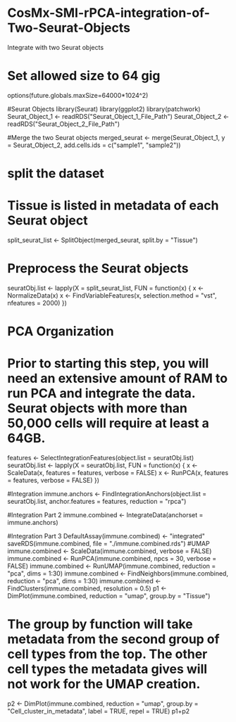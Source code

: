# CosMx-SMI-rPCA-integration-of-Two-Seurat-Objects
Integrate with two Seurat objects


# Set allowed size to 64 gig
options(future.globals.maxSize=64000*1024^2)

#Seurat Objects
library(Seurat)
library(ggplot2)
library(patchwork)
Seurat_Object_1 <- readRDS("Seurat_Object_1_File_Path")
Seurat_Object_2 <- readRDS("Seurat_Object_2_File_Path")

#Merge the two Seurat objects
merged_seurat <- merge(Seurat_Object_1, y = Seurat_Object_2, add.cells.ids = c("sample1", "sample2"))

# split the dataset
# Tissue is listed in metadata of each Seurat object
split_seurat_list <- SplitObject(merged_seurat, split.by = "Tissue")

# Preprocess the Seurat objects
seuratObj.list <- lapply(X = split_seurat_list, FUN = function(x) {
  x <- NormalizeData(x)
  x <- FindVariableFeatures(x, selection.method = "vst", nfeatures = 2000)
})

# PCA Organization
# Prior to starting this step, you will need an extensive amount of RAM to run PCA and integrate the data. Seurat objects with more than 50,000 cells will require at least a 64GB. 
features <- SelectIntegrationFeatures(object.list = seuratObj.list)
seuratObj.list <- lapply(X = seuratObj.list, FUN = function(x) {
  x <- ScaleData(x, features = features, verbose = FALSE)
  x <- RunPCA(x, features = features, verbose = FALSE)
})

#Integration
immune.anchors <- FindIntegrationAnchors(object.list = seuratObj.list, anchor.features = features, reduction = "rpca")

#Integration Part 2
immune.combined <- IntegrateData(anchorset = immune.anchors)

#Integration Part 3
DefaultAssay(immune.combined) <- "integrated"
saveRDS(immune.combined, file = "./immune.combined.rds")
#UMAP
immune.combined <- ScaleData(immune.combined, verbose = FALSE)
immune.combined <- RunPCA(immune.combined, npcs = 30, verbose = FALSE)
immune.combined <- RunUMAP(immune.combined, reduction = "pca", dims = 1:30)
immune.combined <- FindNeighbors(immune.combined, reduction = "pca", dims = 1:30)
immune.combined <- FindClusters(immune.combined, resolution = 0.5)
p1 <- DimPlot(immune.combined, reduction = "umap", group.by = "Tissue")
# The group by function will take metadata from the second group of cell types from the top. The other cell types the metadata gives will not work for the UMAP creation. 
p2 <- DimPlot(immune.combined, reduction = "umap", group.by = "Cell_cluster_in_metadata", label = TRUE, repel = TRUE) 
p1+p2
